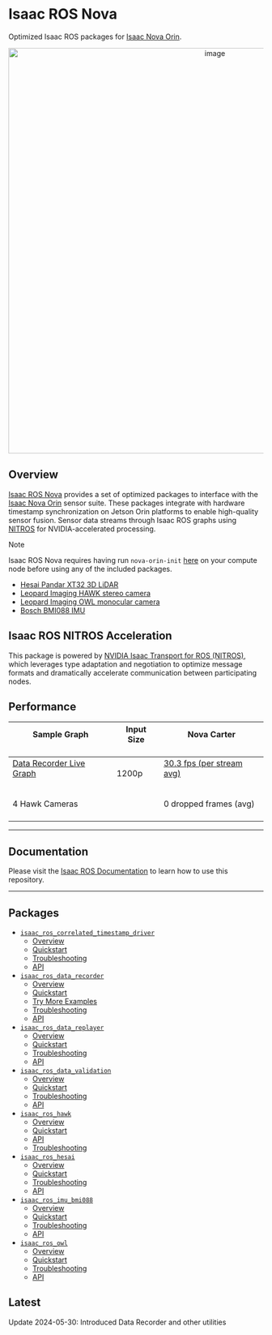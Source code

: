 # Isaac ROS Nova

Optimized Isaac ROS packages for [Isaac Nova Orin](https://developer.nvidia.com/isaac/nova-orin).

<div align="center"><a class="reference internal image-reference" href="https://media.githubusercontent.com/media/NVIDIA-ISAAC-ROS/.github/main/resources/isaac_ros_docs/repositories_and_packages/isaac_ros_nova/Nova_Carter_Isaac_KV_540p_01_v002_DM.png/"><img alt="image" src="https://media.githubusercontent.com/media/NVIDIA-ISAAC-ROS/.github/main/resources/isaac_ros_docs/repositories_and_packages/isaac_ros_nova/Nova_Carter_Isaac_KV_540p_01_v002_DM.png/" width="800px"/></a></div>

## Overview

[Isaac ROS Nova](https://github.com/NVIDIA-ISAAC-ROS/isaac_ros_nova) provides a set of optimized packages to interface with the [Isaac Nova Orin](https://developer.nvidia.com/isaac/nova-orin) sensor suite.
These packages integrate with hardware timestamp synchronization on Jetson Orin platforms to enable high-quality sensor fusion.
Sensor data streams through Isaac ROS graphs using [NITROS](https://nvidia-isaac-ros.github.io/concepts/nitros/index.html) for NVIDIA-accelerated processing.

> [!Note]
> Isaac ROS Nova requires having run `nova-orin-init` [here](https://catalog.ngc.nvidia.com/orgs/nvidia/teams/isaac/resources/nova_orin)
> on your compute node before using any of the included packages.
* [Hesai Pandar XT32 3D LiDAR](https://www.hesaitech.com/product/xt32/)
* [Leopard Imaging HAWK stereo camera](https://leopardimaging.com/leopard-imaging-hawk-stereo-camera/)
* [Leopard Imaging OWL monocular camera](https://leopardimaging.com/product/automotive-cameras/cameras-by-interface/maxim-gmsl-2-cameras/li-ar0234cs-gmsl2-owl/li-ar0234cs-gmsl2-owl/)
* [Bosch BMI088 IMU](https://www.bosch-sensortec.com/products/motion-sensors/imus/bmi088/)

## Isaac ROS NITROS Acceleration

This package is powered by [NVIDIA Isaac Transport for ROS (NITROS)](https://developer.nvidia.com/blog/improve-perception-performance-for-ros-2-applications-with-nvidia-isaac-transport-for-ros/), which leverages type adaptation and negotiation to optimize message formats and dramatically accelerate communication between participating nodes.

## Performance

| Sample Graph<br/><br/>                                                                                                                                                                                                           | Input Size<br/><br/>      | Nova Carter<br/><br/>                                                                                                                                                                                 |
|----------------------------------------------------------------------------------------------------------------------------------------------------------------------------------------------------------------------------------|---------------------------|-------------------------------------------------------------------------------------------------------------------------------------------------------------------------------------------------------|
| [Data Recorder Live Graph](https://github.com/NVIDIA-ISAAC-ROS/isaac_ros_benchmark/blob/main/benchmarks/isaac_ros_data_recorder_nova_benchmark/scripts/isaac_ros_data_recorder_4_hawk.py)<br/><br/><br/>4 Hawk Cameras<br/><br/> | 1200p<br/><br/><br/><br/> | [30.3 fps (per stream avg)](https://github.com/NVIDIA-ISAAC-ROS/isaac_ros_benchmark/blob/main/results/isaac_ros_data_recorder_4_hawk-carter_v2.4.json)<br/><br/><br/>0 dropped frames (avg)<br/><br/> |

---

## Documentation

Please visit the [Isaac ROS Documentation](https://nvidia-isaac-ros.github.io/repositories_and_packages/isaac_ros_nova/index.html) to learn how to use this repository.

---

## Packages

* [`isaac_ros_correlated_timestamp_driver`](https://nvidia-isaac-ros.github.io/repositories_and_packages/isaac_ros_nova/isaac_ros_correlated_timestamp_driver/index.html)
  * [Overview](https://nvidia-isaac-ros.github.io/repositories_and_packages/isaac_ros_nova/isaac_ros_correlated_timestamp_driver/index.html#overview)
  * [Quickstart](https://nvidia-isaac-ros.github.io/repositories_and_packages/isaac_ros_nova/isaac_ros_correlated_timestamp_driver/index.html#quickstart)
  * [Troubleshooting](https://nvidia-isaac-ros.github.io/repositories_and_packages/isaac_ros_nova/isaac_ros_correlated_timestamp_driver/index.html#troubleshooting)
  * [API](https://nvidia-isaac-ros.github.io/repositories_and_packages/isaac_ros_nova/isaac_ros_correlated_timestamp_driver/index.html#api)
* [`isaac_ros_data_recorder`](https://nvidia-isaac-ros.github.io/repositories_and_packages/isaac_ros_nova/isaac_ros_data_recorder/index.html)
  * [Overview](https://nvidia-isaac-ros.github.io/repositories_and_packages/isaac_ros_nova/isaac_ros_data_recorder/index.html#overview)
  * [Quickstart](https://nvidia-isaac-ros.github.io/repositories_and_packages/isaac_ros_nova/isaac_ros_data_recorder/index.html#quickstart)
  * [Try More Examples](https://nvidia-isaac-ros.github.io/repositories_and_packages/isaac_ros_nova/isaac_ros_data_recorder/index.html#try-more-examples)
  * [Troubleshooting](https://nvidia-isaac-ros.github.io/repositories_and_packages/isaac_ros_nova/isaac_ros_data_recorder/index.html#troubleshooting)
  * [API](https://nvidia-isaac-ros.github.io/repositories_and_packages/isaac_ros_nova/isaac_ros_data_recorder/index.html#api)
* [`isaac_ros_data_replayer`](https://nvidia-isaac-ros.github.io/repositories_and_packages/isaac_ros_nova/isaac_ros_data_replayer/index.html)
  * [Overview](https://nvidia-isaac-ros.github.io/repositories_and_packages/isaac_ros_nova/isaac_ros_data_replayer/index.html#overview)
  * [Quickstart](https://nvidia-isaac-ros.github.io/repositories_and_packages/isaac_ros_nova/isaac_ros_data_replayer/index.html#quickstart)
  * [Troubleshooting](https://nvidia-isaac-ros.github.io/repositories_and_packages/isaac_ros_nova/isaac_ros_data_replayer/index.html#troubleshooting)
  * [API](https://nvidia-isaac-ros.github.io/repositories_and_packages/isaac_ros_nova/isaac_ros_data_replayer/index.html#api)
* [`isaac_ros_data_validation`](https://nvidia-isaac-ros.github.io/repositories_and_packages/isaac_ros_nova/isaac_ros_data_validation/index.html)
  * [Overview](https://nvidia-isaac-ros.github.io/repositories_and_packages/isaac_ros_nova/isaac_ros_data_validation/index.html#overview)
  * [Quickstart](https://nvidia-isaac-ros.github.io/repositories_and_packages/isaac_ros_nova/isaac_ros_data_validation/index.html#quickstart)
  * [Troubleshooting](https://nvidia-isaac-ros.github.io/repositories_and_packages/isaac_ros_nova/isaac_ros_data_validation/index.html#troubleshooting)
  * [API](https://nvidia-isaac-ros.github.io/repositories_and_packages/isaac_ros_nova/isaac_ros_data_validation/index.html#api)
* [`isaac_ros_hawk`](https://nvidia-isaac-ros.github.io/repositories_and_packages/isaac_ros_nova/isaac_ros_hawk/index.html)
  * [Overview](https://nvidia-isaac-ros.github.io/repositories_and_packages/isaac_ros_nova/isaac_ros_hawk/index.html#overview)
  * [Quickstart](https://nvidia-isaac-ros.github.io/repositories_and_packages/isaac_ros_nova/isaac_ros_hawk/index.html#quickstart)
  * [API](https://nvidia-isaac-ros.github.io/repositories_and_packages/isaac_ros_nova/isaac_ros_hawk/index.html#api)
  * [Troubleshooting](https://nvidia-isaac-ros.github.io/repositories_and_packages/isaac_ros_nova/isaac_ros_hawk/index.html#troubleshooting)
* [`isaac_ros_hesai`](https://nvidia-isaac-ros.github.io/repositories_and_packages/isaac_ros_nova/isaac_ros_hesai/index.html)
  * [Overview](https://nvidia-isaac-ros.github.io/repositories_and_packages/isaac_ros_nova/isaac_ros_hesai/index.html#overview)
  * [Quickstart](https://nvidia-isaac-ros.github.io/repositories_and_packages/isaac_ros_nova/isaac_ros_hesai/index.html#quickstart)
  * [Troubleshooting](https://nvidia-isaac-ros.github.io/repositories_and_packages/isaac_ros_nova/isaac_ros_hesai/index.html#troubleshooting)
  * [API](https://nvidia-isaac-ros.github.io/repositories_and_packages/isaac_ros_nova/isaac_ros_hesai/index.html#api)
* [`isaac_ros_imu_bmi088`](https://nvidia-isaac-ros.github.io/repositories_and_packages/isaac_ros_nova/isaac_ros_imu_bmi088/index.html)
  * [Overview](https://nvidia-isaac-ros.github.io/repositories_and_packages/isaac_ros_nova/isaac_ros_imu_bmi088/index.html#overview)
  * [Quickstart](https://nvidia-isaac-ros.github.io/repositories_and_packages/isaac_ros_nova/isaac_ros_imu_bmi088/index.html#quickstart)
  * [Troubleshooting](https://nvidia-isaac-ros.github.io/repositories_and_packages/isaac_ros_nova/isaac_ros_imu_bmi088/index.html#troubleshooting)
  * [API](https://nvidia-isaac-ros.github.io/repositories_and_packages/isaac_ros_nova/isaac_ros_imu_bmi088/index.html#api)
* [`isaac_ros_owl`](https://nvidia-isaac-ros.github.io/repositories_and_packages/isaac_ros_nova/isaac_ros_owl/index.html)
  * [Overview](https://nvidia-isaac-ros.github.io/repositories_and_packages/isaac_ros_nova/isaac_ros_owl/index.html#overview)
  * [Quickstart](https://nvidia-isaac-ros.github.io/repositories_and_packages/isaac_ros_nova/isaac_ros_owl/index.html#quickstart)
  * [Troubleshooting](https://nvidia-isaac-ros.github.io/repositories_and_packages/isaac_ros_nova/isaac_ros_owl/index.html#troubleshooting)
  * [API](https://nvidia-isaac-ros.github.io/repositories_and_packages/isaac_ros_nova/isaac_ros_owl/index.html#api)

## Latest

Update 2024-05-30: Introduced Data Recorder and other utilities
